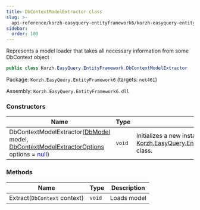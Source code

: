 ```yaml
---
title: DbContextModelExtractor class
slug: >-
  api-reference/korzh-easyquery-entityframework6/korzh-easyquery-entityframework-namespace/dbcontextmodelextractor-class
sidebar:
  order: 100
---
```


Represents a model loader that takes all necessary information from some DbContext object
```csharp
public class Korzh.EasyQuery.EntityFramework.DbContextModelExtractor

```
Package: `Korzh.EasyQuery.EntityFramework6` (targets: `net461`)

Assembly: `Korzh.EasyQuery.EntityFramework6.dll`

### Constructors

| Name | Type | Description | 
| --- | --- | --- | 
| DbContextModelExtractor([DbModel](///////////////easyquery/docs/api-reference/korzh-easyquery-db/korzh-easyquery-db-namespace/dbmodel-class) model, [DbContextModelExtractorOptions](///////////////easyquery/docs/api-reference/korzh-easyquery-entityframework6/korzh-easyquery-entityframework-namespace/dbcontextmodelextractoroptions-class) options = <span style='color: blue'>null</span>) | `void` | Initializes a new instance of the [Korzh.EasyQuery.EntityFramework.DbContextModelExtractor](///////////////easyquery/docs/api-reference/korzh-easyquery-entityframework6/korzh-easyquery-entityframework-namespace/dbcontextmodelextractor-class) class. | 


### Methods

| Name | Type | Description | 
| --- | --- | --- | 
| Extract(`DbContext` context) | `void` | Loads model |
